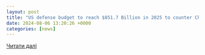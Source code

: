 ```yaml
---
layout: post
title: "US defense budget to reach $851.7 Billion in 2025 to counter China and Russia"
date: 2024-08-06 13:20:26 +0000
categories: [news]
---
```


[Читати далі](https://www.armyrecognition.com/news/army-news/army-news-2024/us-defense-budget-to-reach-851-7-billion-in-2025-to-counter-china-and-russia)
